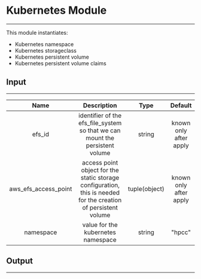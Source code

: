 # Kubernetes Module
---
This module instantiates:
- Kubernetes namespace
- Kubernetes storageclass
- Kubernetes persistent volume
- Kubernetes persistent volume claims

## Input
---

| Name | Description    | Type    | Default | 
| :---:   | :---: | :---: |:---:|
efs_id | identifier of the efs_file_system so that we can mount the persistent volume | string | known only after apply
aws_efs_access_point | access point object for the static storage configuration, this is needed for the creation of persistent volume | tuple(object) | known only after apply |
namespace | value for the kubernetes namespace | string | "hpcc"

## Output
---

